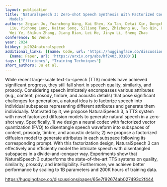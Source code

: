 ```yaml
---
layout: publication
title: 'Naturalspeech 3: Zero-shot Speech Synthesis With Factorized Codec And Diffusion
  Models'
authors: Zeqian Ju, Yuancheng Wang, Kai Shen, Xu Tan, Detai Xin, Dongchao Yang, Yanqing
  Liu, Yichong Leng, Kaitao Song, Siliang Tang, Zhizheng Wu, Tao Qin, Xiang-yang Li,
  Wei Ye, Shikun Zhang, Jiang Bian, Lei He, Jinyu Li, Sheng Zhao
conference: No Venue
year: 2024
bibkey: ju2024naturalspeech
additional_links: [{name: Code, url: 'https://huggingface.co/discussions/paper/65e7f92674ab027493c2f444'},
  {name: Paper, url: 'https://arxiv.org/abs/hf2403.03100'}]
tags: ["Efficiency", "Training Techniques"]
short_authors: Ju et al.
---
```

While recent large-scale text-to-speech (TTS) models have achieved significant progress, they still fall short in speech quality, similarity, and prosody. Considering speech intricately encompasses various attributes (e.g., content, prosody, timbre, and acoustic details) that pose significant challenges for generation, a natural idea is to factorize speech into individual subspaces representing different attributes and generate them individually. Motivated by it, we propose NaturalSpeech 3, a TTS system with novel factorized diffusion models to generate natural speech in a zero-shot way. Specifically, 1) we design a neural codec with factorized vector quantization (FVQ) to disentangle speech waveform into subspaces of content, prosody, timbre, and acoustic details; 2) we propose a factorized diffusion model to generate attributes in each subspace following its corresponding prompt. With this factorization design, NaturalSpeech 3 can effectively and efficiently model the intricate speech with disentangled subspaces in a divide-and-conquer way. Experiments show that NaturalSpeech 3 outperforms the state-of-the-art TTS systems on quality, similarity, prosody, and intelligibility. Furthermore, we achieve better performance by scaling to 1B parameters and 200K hours of training data.

https://huggingface.co/discussions/paper/65e7f92674ab027493c2f444